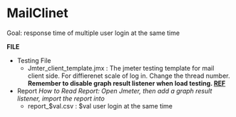 # MailClinet  
Goal: response time of multiple user login at the same time

**FILE**  
  * Testing File  
    * Jmter_client_template.jmx : The jmeter testing template for mail client side. For diffierenet scale of log in. Change the thread number.  
      **Remember to disable graph result listener when load testing. [REF](https://blazemeter.com/blog/how-reduce-memory-usage-jmeter)**
  * Report
  *How to Read Report: Open Jmeter, then add a graph result listener, import the report into*
    * report_$val.csv : $val user login at the same time

